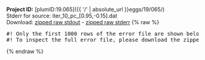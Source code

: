 **Project ID:** [plumID:19.065]({{ '/' | absolute_url }}eggs/19/065/)  
Stderr for source:  iter_10_pc_[0.95,-0.15].dat   
Download: [zipped raw stdout](iter_10_pc_[0.95,-0.15].dat.plumed_master.stdout.txt.zip) - [zipped raw stderr](iter_10_pc_[0.95,-0.15].dat.plumed_master.stderr.txt.zip) 
{% raw %}
<pre>
#! Only the first 1000 rows of the error file are shown below
#! To inspect the full error file, please download the zipped raw stderr file above
</pre>
{% endraw %}

